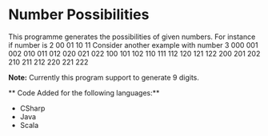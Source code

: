 # Number Possibilities

This programme generates the possibilities of given numbers. 
For instance if number is 2 
00 01
10 11
Consider another example with number 3
000 001 002
010 011 012
020 021 022
100 101 102
110 111 112
120 121 122
200 201 202
210 211 212
220 221 222

**Note:** Currently this program support to generate 9 digits.

** Code Added for the following languages:**
* CSharp
* Java
* Scala

